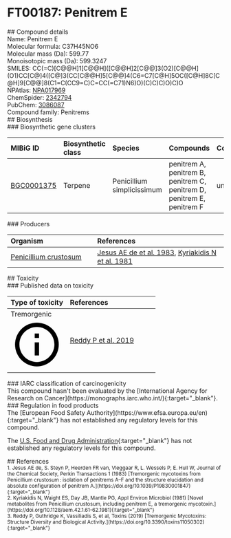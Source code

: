 
# FT00187: Penitrem E
<div class="molecule_image" style="float:left">
<img data-smiles= C=C(C)[C@H]1O[C@H]2CC[C@@]3(C)[C@@](O)(CC[C@H]4[C@@H]5OC(C)(C)[C@H]6C[C@@H]7C(=C)CC8=C(C9=C(C=C8)NC(=C95)[C@@]43C)[C@@]76O)[C@]23O[C@@H]3[C@H]1O data-smiles-options="{ 'width': 350, 'height': 350 }" />
</div>
## Compound details
<div style="overflow:hidden">
Name: Penitrem E<br>
Molecular formula: C37H45NO6<br>
Molecular mass (Da): 599.77<br>
Monoisotopic mass (Da): 599.3247<br>
<div class="break_all">
SMILES: CC(=C)[C@@H]1[C@@H]([C@@H]2[C@@]3(O2)[C@@H](O1)CC[C@]4([C@]3(CC[C@@H]5[C@@]4(C6=C7[C@H]5OC([C@H]8C[C@H]9[C@@]8(C1=C(CC9=C)C=CC(=C71)N6)O)(C)C)C)O)C)O<br>
</div>
        NPAtlas: <a href=https://www.npatlas.org/explore/compounds/NPA017969 target="_blank">NPA017969</a><br>
        ChemSpider: <a href=https://www.chemspider.com/Chemical-Structure.2342794.html target="_blank">2342794</a><br>
        PubChem: <a href=https://pubchem.ncbi.nlm.nih.gov/compound/3086087 target="_blank">3086087</a><br>
    Compound family: Penitrems<br>
</div>

<div markdown="block" class="section">
## Biosynthesis
<div markdown="block" class="subsection">
### Biosynthetic gene clusters
<table>
<thead>
<tr>
<th style="text-align: left;" role="columnheader" data-sort-default>MIBiG ID</th>
<th style="text-align: left;" role="columnheader">Biosynthetic class</th>
<th style="text-align: left;" role="columnheader">Species</th>
<th style="text-align: left;" role="columnheader">Compounds</th>
<th style="text-align: left;" role="columnheader">Complete</th>
<th style="text-align: left;" role="columnheader">Minimal entry</th>
</tr>
</thead>
<tbody>
        <tr>
        <td style="text-align: left;"><a href="https://mibig.secondarymetabolites.org/repository/BGC0001375" target="_blank">BGC0001375</a></td>
        <td style="text-align: left;">Terpene</td>
        <td style="text-align: left;">Penicillium simplicissimum</td>
        <td style="text-align: left;">penitrem A, penitrem B, penitrem C, penitrem D, penitrem E, penitrem F</td>
        <td style="text-align: left;">unknown</td>
        <td style="text-align: left;">True</td>
        </tr>
</tbody>
</table>
</div>

<div markdown="block" class="subsection">
### Producers
<table>
<thead>
<tr>
<th style="text-align: left;" role="columnheader" width="40%" data-sort-default>Organism</th>
<th style="text-align: left;" role="columnheader" width="60%">References</th>
</tr>
</thead>
        <tr>
        <td style="text-align: left;"><a href="https://www.ncbi.nlm.nih.gov/Taxonomy/Browser/wwwtax.cgi?mode=Info&id=36656" target="_blank">Penicillium crustosum</a></td>
        <td style="text-align: left;"><a href="#REF00369">Jesus AE de et al. 1983</a>, <a href="#REF00390">Kyriakidis N et al. 1981</a></td>
        </tr>
</table>
</div>
</div>

<div markdown="block" class="section">
## Toxicity
<div markdown="block" class="subsection">
### Published data on toxicity
<table>
<thead>
<tr>
<th style="text-align: left;" role="columnheader" width="40%" data-sort-default>Type of toxicity</th>
<th style="text-align: left;" role="columnheader" width="60%">References</th>
</tr>
</thead>
<tbody>
<tr>
<td style="text-align: left;">Tremorgenic <span class="twemoji" title="Induces tremors"><svg xmlns="http://www.w3.org/2000/svg" viewBox="0 0 24 24"><path d="M11 9h2V7h-2m1 13c-4.41 0-8-3.59-8-8s3.59-8 8-8 8 3.59 8 8-3.59 8-8 8m0-18A10 10 0 0 0 2 12a10 10 0 0 0 10 10 10 10 0 0 0 10-10A10 10 0 0 0 12 2m-1 15h2v-6h-2v6Z"></path></svg></span></td>
<td style="text-align: left;"><a href="#REF00124">Reddy P et al. 2019</a></td>
</tr>
</tbody>
</table>
</div>

<div markdown="block" class="subsection">
### IARC classification of carcinogenicity
<div markdown="block" class="indented_block">
This compound hasn't been evaluated by the [International Agency for Research on Cancer](https://monographs.iarc.who.int/){:target="_blank"}.<br>
</div>
</div>

<div markdown="block" class="subsection">
### Regulation in food products
<div markdown="block" class="indented_block">
The [European Food Safety Authority](https://www.efsa.europa.eu/en){:target="_blank"} has not established any regulatory levels for this compound. <br>

The [U.S. Food and Drug Administration](https://www.fda.gov/){:target="_blank"} has not established any regulatory levels for this compound. <br>

</div>
</div>

</div>

<div markdown="block" class="section">
## References
<div markdown="block" style="font-size: smaller;">
<span id=REF00369>
1. Jesus AE de, S. Steyn P, Heerden FR van, Vleggaar R, L. Wessels P, E. Hull W, Journal of the Chemical Society, Perkin Transactions 1 (1983) [Tremorgenic mycotoxins from Penicillium crustosum : isolation of penitrems A–F and the structure elucidation and absolute configuration of penitrem A.](https://doi.org/10.1039/P19830001847){:target="_blank"}<br>
</span>

<span id=REF00390>
2. Kyriakidis N, Waight ES, Day JB, Mantle PG, Appl Environ Microbiol (1981) [Novel metabolites from Penicillium crustosum, including penitrem E, a tremorgenic mycotoxin.](https://doi.org/10.1128/aem.42.1.61-62.1981){:target="_blank"}<br>
</span>

<span id=REF00124>
3. Reddy P, Guthridge K, Vassiliadis S, et al, Toxins (2019) [Tremorgenic Mycotoxins: Structure Diversity and Biological Activity.](https://doi.org/10.3390/toxins11050302){:target="_blank"}<br>
</span>

</div>
</div>

<script type="text/javascript" src="https://unpkg.com/smiles-drawer@2.0.1/dist/smiles-drawer.min.js"></script>
<script>
    SmiDrawer.apply();
</script>